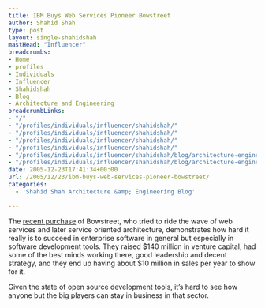 ```yaml
---
title: IBM Buys Web Services Pioneer Bowstreet
author: Shahid Shah
type: post
layout: single-shahidshah
mastHead: "Influencer"
breadcrumbs:
- Home
- profiles
- Individuals
- Influencer
- Shahidshah
- Blog
- Architecture and Engineering
breadcrumbLinks:
- "/"
- "/profiles/individuals/influencer/shahidshah/"
- "/profiles/individuals/influencer/shahidshah/"
- "/profiles/individuals/influencer/shahidshah/"
- "/profiles/individuals/influencer/shahidshah/"
- "/profiles/individuals/influencer/shahidshah/blog/architecture-engineering/"
- "/profiles/individuals/influencer/shahidshah/blog/architecture-engineering/"
date: 2005-12-23T17:41:34+00:00
url: /2005/12/23/ibm-buys-web-services-pioneer-bowstreet/
categories:
  - 'Shahid Shah Architecture &amp; Engineering Blog'

---
```

The [recent purchase][1] of Bowstreet, who tried to ride the wave of web services and later service oriented architecture, demonstrates how hard it really is to succeed in enterprise software in general but especially in software development tools. They raised $140 million in venture capital, had some of the best minds working there, good leadership and decent strategy, and they end up having about $10 million in sales per year to show for it.

Given the state of open source development tools, it&#8217;s hard to see how anyone but the big players can stay in business in that sector.

 [1]: http://money.cnn.com/services/tickerheadlines/for5/200512202014DOWJONESDJONLINE000987_FORTUNE5.htm